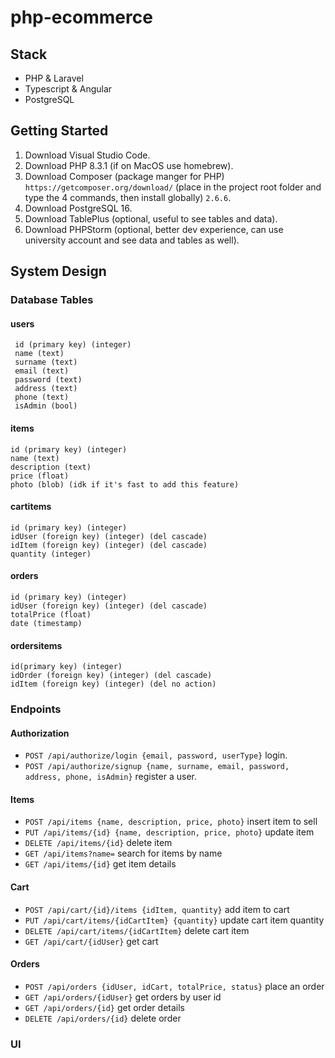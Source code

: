 # php-ecommerce
## Stack
- PHP & Laravel
- Typescript & Angular
- PostgreSQL

## Getting Started
1. Download Visual Studio Code.
2. Download PHP 8.3.1 (if on MacOS use homebrew).
3. Download Composer (package manger for PHP) `https://getcomposer.org/download/` (place in the project root folder and type the 4 commands, then install globally) `2.6.6`.
4. Download PostgreSQL 16.
5. Download TablePlus (optional, useful to see tables and data).
6. Download PHPStorm (optional, better dev experience, can use university account and see data and tables as well).

## System Design

### Database Tables

#### users
```
 id (primary key) (integer)
 name (text)
 surname (text)
 email (text)
 password (text)
 address (text)
 phone (text)
 isAdmin (bool)
```

#### items
```
id (primary key) (integer)
name (text)
description (text)
price (float)
photo (blob) (idk if it's fast to add this feature)
```

#### cartitems
```
id (primary key) (integer)
idUser (foreign key) (integer) (del cascade)
idItem (foreign key) (integer) (del cascade)
quantity (integer)
```

#### orders
```
id (primary key) (integer)
idUser (foreign key) (integer) (del cascade)
totalPrice (float)
date (timestamp)
```

#### ordersitems
```
id(primary key) (integer)
idOrder (foreign key) (integer) (del cascade)
idItem (foreign key) (integer) (del no action)
```


### Endpoints

#### Authorization
- `POST /api/authorize/login {email, password, userType}` login.
- `POST /api/authorize/signup {name, surname, email, password, address, phone, isAdmin}` register a user.

#### Items
- `POST /api/items {name, description, price, photo}` insert item to sell
- `PUT /api/items/{id} {name, description, price, photo}` update item
- `DELETE /api/items/{id}` delete item
- `GET /api/items?name=` search for items by name
- `GET /api/items/{id}` get item details

#### Cart
- `POST /api/cart/{id}/items {idItem, quantity}` add item to cart
- `PUT /api/cart/items/{idCartItem} {quantity}` update cart item quantity
- `DELETE /api/cart/items/{idCartItem}` delete cart item
- `GET /api/cart/{idUser}` get cart

#### Orders
- `POST /api/orders {idUser, idCart, totalPrice, status}` place an order
- `GET /api/orders/{idUser}` get orders by user id
- `GET /api/orders/{id}` get order details
- `DELETE /api/orders/{id}` delete order


### UI

